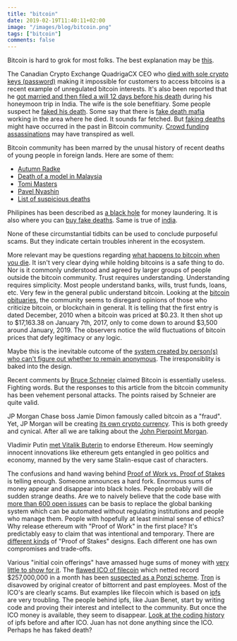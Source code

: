 ```yaml
---
title: "bitcoin"
date: 2019-02-19T11:40:11+02:00
image: "/images/blog/bitcoin.png"
tags: ["bitcoin"]
comments: false
---
```

Bitcoin is hard to grok for most folks. The best explanation may be [this](http://www.michaelnielsen.org/ddi/how-the-bitcoin-protocol-actually-works/).

The Canadian Crypto Exchange QuadrigaCX CEO who [died with sole crypto keys (password)](https://bitcoinexchangeguide.com/blizzard-turn-of-events-as-quadrigacx-accidentally-sent-nearly-400000-to-dead-ceos-bitcoin-wallet/) making it impossible for customers to access bitcoins is a recent example of unregulated bitcoin interests. It's also been reported that he [got married and then filed a will 12 days before his death](https://cointelegraph.com/news/ceo-of-canadian-crypto-exchange-quadrigacx-filed-will-12-days-before-death) during his honeymoon trip in India. The wife is the sole benefitiary. Some people suspect he [faked his death](https://u.today/is-the-dead-ceo-story-fake-evidence-is-mounting-that-quadrigacx-pulled-off-massive-exit-scam). Some say that there is [fake death mafia](https://www.newsbtc.com/2019/02/06/ceo-who-held-150m-in-crypto-died-in-a-region-known-for-having-a-fake-death-mafia/) working in the area where he died. It sounds far fetched. But [faking deaths](https://news.bitcoin.com/federal-agents-told-this-silk-road-moderator-to-fake-his-own-death/) might have occurred in the past in Bitcoin community. [Crowd funding  assassinations](https://www.forbes.com/sites/andygreenberg/2013/11/18/meet-the-assassination-market-creator-whos-crowdfunding-murder-with-bitcoins/#2bdb35c03d9b) may have transpired as well.

Bitcoin community has been marred by the unusal history of recent deaths of young people in foreign lands.  Here are some of them:

* [Autumn Radke](https://www.dailymail.co.uk/news/article-2573863/Bitcoin-exchange-CEO-dead-home-suspected-suicide-age-28.html)
* [Death of a model in Malaysia](https://www.thedailybeast.com/an-american-bitcoin-trader-and-the-mysterious-death-of-the-naked-dutch-model-in-malaysia)
* [Tomi Masters](https://www.buzzfeednews.com/article/josephbernstein/tomi-masters-down-the-rabbit-hole-i-go)
* [Pavel Nyashin](https://www.nzherald.co.nz/business/news/article.cfm?c_id=3&objectid=12046719)
* [List of suspicious deaths](https://nypost.com/2014/03/05/bitcoin-firm-ceo-found-dead-in-suspected-suicide/)

Philipines has been described as [a black hole](https://www.reuters.com/article/us-usa-fed-bangladesh-philippines-idUSKCN0WM13B) for money laundering.  It is also where you can [buy fake deaths](https://www.telegraph.co.uk/travel/destinations/asia/philippines/articles/philippines-the-global-leader-for-faking-own-death/). Same is true of [india](https://timesofindia.indiatimes.com/Want-a-fake-death-certificate/articleshow/3218280.cms).

None of these circumstantial tidbits can be used to conclude purposeful scams. But they indicate certain troubles inherent in the ecosystem.

More relevant may be questions regarding [what happens to bitcoin when you die](https://news.bitcoin.com/bitcoin-after-death-the-perils-of-sharing-ones-fortune/).  It isn't very clear dying while holding bitcoins is a safe thing to do.  Nor is it commonly understood and agreed by larger groups of people outside the bitcoin community. Trust requires understanding. Understanding requires simplicity.  Most people understand banks, wills, trust funds, loans, etc. Very few in the general public understand bitcoin.  Looking at the [bitcoin obituaries](https://99bitcoins.com/bitcoin-obituaries/), the community seems to disregard opinions of those who criticize bitcoin, or blockchain in general. It is telling that the first entry is dated December, 2010 when a bitcoin was priced at $0.23.  It then shot up to $17,163.38 on January 7th, 2017, only to come down to around $3,500 around January, 2019.  The observers notice the wild fluctuations of bitcoin prices that defy legitimacy or any logic. 

Maybe this is the inevitable outcome of the [system created by person(s) who can't figure out whether to remain anonymous](http://archive.is/kjuLi). The irresponsiblity is baked into the design.

Recent comments by [Bruce Schneier](https://www.wired.com/story/theres-no-good-reason-to-trust-blockchain-technology/) claimed Bitcoin is essentially useless.  Fighting words. But the responses to this article from the bitcoin community has been vehement personal attacks.  The points raised by Schneier are quite valid. 

JP Morgan Chase boss Jamie Dimon famously called bitcoin as a "fraud". Yet, JP Morgan will be creating [its own crypto currency](https://www.cnn.com/2019/02/14/investing/jpmorgan-jpm-coin-cryptocurrency/index.html).  This is both greedy and cynical. After all we are talking about the [John Pierpoint Morgan](https://www.telegraph.co.uk/finance/personalfinance/2866937/The-original-Fat-Cat-and-robber-baron-of-his-time.html).

Vladimir Putin [met Vitalik Buterin](https://cointelegraph.com/news/suddenly-vladimir-putin-meets-vitalik-buterin-endorses-ethereum) to endorse Ethereum.  How seemingly innocent innovations like ethereum gets entangled in geo politics and economy, manned by the very same Stalin-esque cast of characters.

The confusions and hand waving behind [Proof of Work vs. Proof of Stakes](https://blockgeeks.com/guides/proof-of-work-vs-proof-of-stake/) is telling enough.  Someone announces a hard fork.  Enormous sums of money appear and disappear into black holes.  People probably will die sudden strange deaths.  Are we to naively believe that the code base with [more than 600 open issues](https://github.com/ethereum/go-ethereum/issues) can be basis to replace the global banking system which can be automated without regulating institutions and people who manage them. People with hopefully at least minimal sense of ethics?  Why release ethereum with "Proof of Work" in the first place?  It's predictably easy to claim that was intentional and temporary.  There are [different kinds](https://blog.chorus.one/classifying-staking-implementations-a-framework/) of "Proof of Stakes" designs. Each different one has own compromises and trade-offs.

Various "initial coin offerings" have amassed huge sums of money with [very little to show for it](https://deadcoins.com/).  The [flawed ICO of filecoin](https://tokeneconomy.co/the-analysis-filecoin-doesnt-want-you-to-read-e60d5243f17c) which netted record $257,000,000 in a month has been [suspected as a Ponzi scheme](file:///home/bob/Downloads/filecoin_survey.2.pdf).  [Tron](https://cointelegraph.com/news/ex-bittorrent-exec-says-theres-no-way-tron-will-manage-bittorrents-token) is disavowed by original creator of bittorrent and past employees.  Most of the ICO's are clearly scams. But examples like filecoin which is based on [ipfs](https://github.com/ipfs/ipfs) are very troubling. The people behind ipfs, like Juan Benet, start by writing code and proving their interest and intellect to the community. But once the ICO money is available, they seem to disappear.  [Look at the coding history](https://github.com/ipfs/go-ipfs/graphs/contributors) of ipfs before and after ICO. Juan has not done anything since the ICO.  Perhaps he has faked death? 